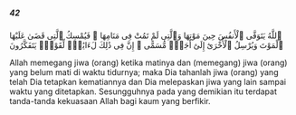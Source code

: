 ##### 42

<span class="ayah">ٱللَّهُ يَتَوَفَّى ٱلْأَنفُسَ حِينَ مَوْتِهَا وَٱلَّتِى لَمْ تَمُتْ فِى مَنَامِهَا ۖ فَيُمْسِكُ ٱلَّتِى قَضَىٰ عَلَيْهَا ٱلْمَوْتَ وَيُرْسِلُ ٱلْأُخْرَىٰٓ إِلَىٰٓ أَجَلٍۢ مُّسَمًّى ۚ إِنَّ فِى ذَٰلِكَ لَءَايَٰتٍۢ لِّقَوْمٍۢ يَتَفَكَّرُونَ</span>

<span class="ayah_translation">Allah memegang jiwa (orang) ketika matinya dan (memegang) jiwa (orang) yang belum mati di waktu tidurnya; maka Dia tahanlah jiwa (orang) yang telah Dia tetapkan kematiannya dan Dia melepaskan jiwa yang lain sampai waktu yang ditetapkan. Sesungguhnya pada yang demikian itu terdapat tanda-tanda kekuasaan Allah bagi kaum yang berfikir.</span>
